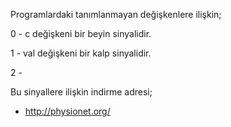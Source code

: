 
Programlardaki tanımlanmayan değişkenlere ilişkin;

0 - c değişkeni bir beyin sinyalidir.

1 - val değişkeni bir kalp sinyalidir.

2 - 

Bu sinyallere ilişkin indirme adresi;

- http://physionet.org/
